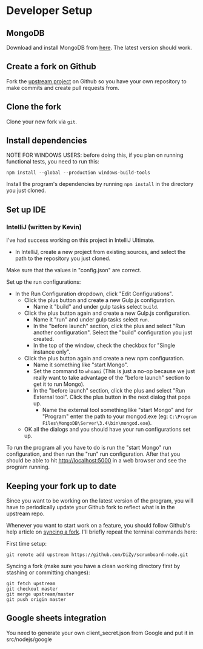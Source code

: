 # Developer Setup

## MongoDB
Download and install MongoDB from [here](https://www.mongodb.com/download-center). The latest version should work.

## Create a fork on Github
Fork the [upstream project](https://github.com/DiZy/scrumboard-node) on Github so you have your own repository to make commits and create pull requests from.

## Clone the fork
Clone your new fork via `git`.

## Install dependencies
NOTE FOR WINDOWS USERS: before doing this, if you plan on running functional tests, you need to run this:
```
npm install --global --production windows-build-tools
```
Install the program's dependencies by running `npm install` in the directory you just cloned.

## Set up IDE

### IntelliJ (written by Kevin)
I've had success working on this project in IntelliJ Ultimate.
 - In IntelliJ, create a new project from existing sources, and select the path to the repository you just cloned.
 
Make sure that the values in "config.json" are correct.

Set up the run configurations:
 - In the Run Configuration dropdown, click "Edit Configurations".
   - Click the plus button and create a new Gulp.js configuration.
     - Name it "build" and under gulp tasks select `build`.
   - Click the plus button again and create a new Gulp.js configuration.
     - Name it "run" and under gulp tasks select `run`.
     - In the "before launch" section, click the plus and select "Run another configuration". Select the "build" configuration you just created.
     - In the top of the window, check the checkbox for "Single instance only".
   - Click the plus button again and create a new npm configuration.
     - Name it something like "start Mongo".
     - Set the command to `whoami` (This is just a no-op because we just really want to take advantage of the "before launch" section to get it to run Mongo).
     - In the "before launch" section, click the plus and select "Run External tool". Click the plus button in the next dialog that pops up.
       - Name the external tool something like "start Mongo" and for "Program" enter the path to your mongod.exe (eg: `C:\Program Files\MongoDB\Server\3.4\bin\mongod.exe`).
   - OK all the dialogs and you should have your run configurations set up.

To run the program all you have to do is run the "start Mongo" run configuration, and then run the "run" run configuration. After that you should be able to hit [http://localhost:5000](http://localhost:5000) in a web browser and see the program running.

## Keeping your fork up to date
Since you want to be working on the latest version of the program, you will have to periodically update your Github fork to reflect what is in the upstream repo.

Whenever you want to start work on a feature, you should follow Github's help article on [syncing a fork](https://help.github.com/articles/syncing-a-fork/). I'll briefly repeat the terminal commands here:

First time setup:
```
git remote add upstream https://github.com/DiZy/scrumboard-node.git
```

Syncing a fork (make sure you have a clean working directory first by stashing or committing changes):
```
git fetch upstream
git checkout master
git merge upstream/master
git push origin master
```

## Google sheets integration
You need to generate your own client_secret.json from Google and put it in src/nodejs/google